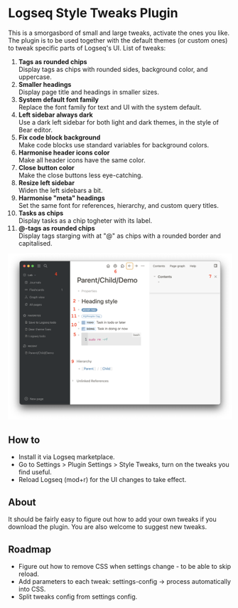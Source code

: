 # Logseq Style Tweaks Plugin

This is a smorgasbord of small and large tweaks, activate the ones you like. The plugin is to be used together with the default themes (or custom ones) to tweak specific parts of Logseq's UI. List of tweaks:

1. **Tags as rounded chips**  
   Display tags as chips with rounded sides, background color, and uppercase.
2. **Smaller headings**  
   Display page title and headings in smaller sizes.
3. **System default font family**  
   Replace the font family for text and UI with the system default.
4. **Left sidebar always dark**  
   Use a dark left sidebar for both light and dark themes, in the style of Bear editor.
5. **Fix code block background**  
   Make code blocks use standard variables for background colors.
6. **Harmonise header icons color**  
   Make all header icons have the same color.
7. **Close button color**  
   Make the close buttons less eye-catching.
8. **Resize left sidebar**  
   Widen the left sidebars a bit.
9. **Harmonise "meta" headings**  
   Set the same font for references, hierarchy, and custom query titles.
10. **Tasks as chips**  
    Display tasks as a chip togheter with its label.
11. **@-tags as rounded chips**  
    Display tags starging with at "@" as chips with a rounded border and capitalised.

![Demo image](./demo.png)

## How to

- Install it via Logseq marketplace.
- Go to Settings > Plugin Settings > Style Tweaks, turn on the tweaks you find useful.
- Reload Logseq (mod+r) for the UI changes to take effect.

## About

It should be fairly easy to figure out how to add your own tweaks if you download the plugin. You are also welcome to suggest new tweaks.

## Roadmap

- Figure out how to remove CSS when settings change - to be able to skip reload.
- Add parameters to each tweak: settings-config -> process automatically into CSS.
- Split tweaks config from settings config.
